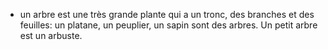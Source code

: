 - un arbre est une très grande plante qui a un tronc, des branches et des feuilles: un platane, un peuplier, un sapin sont des arbres. Un petit arbre est un arbuste.